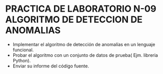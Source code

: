 # PRACTICA DE LABORATORIO N-09 ALGORITMO DE DETECCION DE ANOMALIAS
- Implementar el algoritmo de detección de anomalías en un lenguaje funcional.
- Probar el algoritmo con un conjunto de datos de prueba( Ejm. libreria Python).
- Enviar su informe del código fuente.
